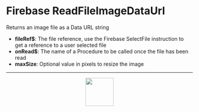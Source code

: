 # Firebase ReadFileImageDataUrl
Returns an image file as a Data URL string
- **fileRef&dollar;**: The file reference, use the Firebase SelectFile instruction to get a reference to a user selected file
- **onRead&dollar;**: The name of a Procedure to be called once the file has been read
- **maxSize**: Optional value in pixels to resize the image
---
<p align="center"><img valign="middle" width="76px" src="https://drive.google.com/uc?export=view&id=1c2KO0LJpvMS9X9CAGV6dOfciR7OWhdKA" /></p>